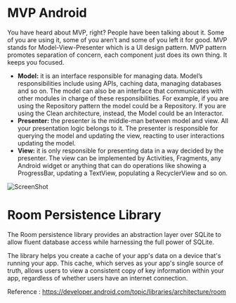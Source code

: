 # MVP Android
You have heard about MVP, right? People have been talking about it. Some of you are using it, some of you aren’t and some of you left it for good.
MVP stands for Model-View-Presenter which is a UI design pattern. MVP pattern promotes separation of concern, each component just does its own thing. It keeps you focused.

* **Model:** it is an interface responsible for managing data. Model’s responsibilities include using APIs, caching data, managing databases and so on. The model can also be an interface that communicates with other modules in charge of these responsibilities. For example, if you are using the Repository pattern the model could be a Repository. If you are using the Clean architecture, instead, the Model could be an Interactor.
* **Presenter:** the presenter is the middle-man between model and view. All your presentation logic belongs to it. The presenter is responsible for querying the model and updating the view, reacting to user interactions updating the model.
* **View:** it is only responsible for presenting data in a way decided by the presenter. The view can be implemented by Activities, Fragments, any Android widget or anything that can do operations like showing a ProgressBar, updating a TextView, populating a RecyclerView and so on.

![ScreenShot](http://sofllc.com/github/books1$.png)

# Room Persistence Library

The Room persistence library provides an abstraction layer over SQLite to allow fluent database access while harnessing the full power of SQLite.

The library helps you create a cache of your app's data on a device that's running your app. This cache, which serves as your app's single source of truth, allows users to view a consistent copy of key information within your app, regardless of whether users have an internet connection.

Reference : https://developer.android.com/topic/libraries/architecture/room